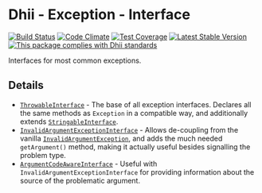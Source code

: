 # Dhii - Exception - Interface

[![Build Status](https://travis-ci.org/Dhii/exception-interface.svg?branch=master)](https://travis-ci.org/Dhii/exception-interface)
[![Code Climate](https://codeclimate.com/github/Dhii/exception-interface/badges/gpa.svg)](https://codeclimate.com/github/Dhii/exception-interface)
[![Test Coverage](https://codeclimate.com/github/Dhii/exception-interface/badges/coverage.svg)](https://codeclimate.com/github/Dhii/exception-interface/coverage)
[![Latest Stable Version](https://poser.pugx.org/dhii/exception-interface/version)](https://packagist.org/packages/Dhii/exception-interface)
[![This package complies with Dhii standards](https://img.shields.io/badge/Dhii-Compliant-green.svg?style=flat-square)][Dhii]

Interfaces for most common exceptions.

## Details
- [`ThrowableInterface`] - The base of all exception interfaces. Declares
all the same methods as `Exception` in a compatible way, and additionally
extends [`StringableInterface`].
- [`InvalidArgumentExceptionInterface`] - Allows de-coupling from the vanilla
[`InvalidArgumentException`], and adds the much needed `getArgument()` method,
making it actually useful besides signalling the problem type.
- [`ArgumentCodeAwareInterface`] - Useful with `InvalidArgumentExceptionInterface`
for providing information about the source of the problematic argument.


[`ThrowableInterface`]:                 src/ThrowableInterface.php
[`InvalidArgumentExceptionInterface`]:  src/InvalidArgumentExceptionInterface.php
[`ArgumentCodeAwareInterface`]:         src/ArgumentCodeAwareInterface.php
[`StringableInterface`]:                https://github.com/Dhii/stringable-interface/blob/master/src/StringableInterface.php
[`InvalidArgumentException`]:           http://php.net/manual/en/class.invalidargumentexception.php

[Dhii]: https://github.com/Dhii/dhii

